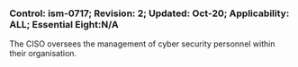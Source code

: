 ### Control: ism-0717; Revision: 2; Updated: Oct-20; Applicability: ALL; Essential Eight:N/A
<p>The CISO oversees the management of cyber security personnel within their organisation.</p>